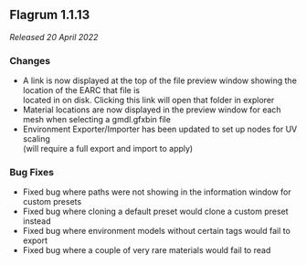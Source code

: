 ## Flagrum 1.1.13

_Released 20 April 2022_

### Changes

- A link is now displayed at the top of the file preview window showing the location of the EARC that file is  
  located in on disk. Clicking this link will open that folder in explorer
- Material locations are now displayed in the preview window for each mesh when selecting a gmdl.gfxbin file
- Environment Exporter/Importer has been updated to set up nodes for UV scaling  
  (will require a full export and import to apply)

### Bug Fixes

- Fixed bug where paths were not showing in the information window for custom presets
- Fixed bug where cloning a default preset would clone a custom preset instead
- Fixed bug where environment models without certain tags would fail to export
- Fixed bug where a couple of very rare materials would fail to read